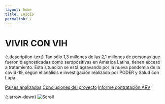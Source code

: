 ```yaml
---
layout: home
title: Inicio
permalink: /
---
```


# VIVIR CON VIH

{:.description-text}
Tan sólo 1,3 millones de las 2,1 millones de personas que fueron diagnosticadas como seropositivas en América Latina, tienen acceso a tratamiento. Esta situación se está agravando por la nueva pandemia de la covid-19, según el análisis e investigación realizado por PODER y Salud con Lupa.


[Países analizados](/#reportajes)
[Conclusiones del proyecto](/#conclusiones)
[Informe contratación ARV](https://vivirconvih.org/assets/informevivirconvih.pdf)

{:.arrow-down}
![Scroll](https://vivirconvih.org/assets/img/arrow-down.svg)